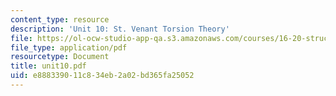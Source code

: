 ```yaml
---
content_type: resource
description: 'Unit 10: St. Venant Torsion Theory'
file: https://ol-ocw-studio-app-qa.s3.amazonaws.com/courses/16-20-structural-mechanics-fall-2002/e888339011c834eb2a02bd365fa25052_unit10.pdf
file_type: application/pdf
resourcetype: Document
title: unit10.pdf
uid: e8883390-11c8-34eb-2a02-bd365fa25052
---
```

